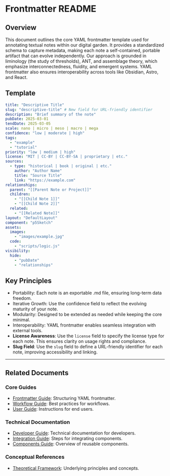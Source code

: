# Frontmatter README

## Overview

This document outlines the core YAML frontmatter template used for annotating textual notes within our digital garden. It provides a standardized schema to capture metadata, making each note a self-contained, portable artifact that can evolve independently. Our approach is grounded in liminology (the study of thresholds), ANT, and assemblage theory, which emphasize interconnectedness, fluidity, and emergent systems. YAML frontmatter also ensures interoperability across tools like Obsidian, Astro, and React.

## Template

```yaml
title: "Descriptive Title"
slug: "descriptive-title" # New field for URL-friendly identifier
description: "Brief summary of the note"
pubDate: 2025-03-01
tendDate: 2025-03-05
scale: nano | micro | meso | macro | mega
confidence: "low | moderate | high"
tags:
  - "example"
  - "tutorial"
priority: "low | medium | high"
license: "MIT | CC-BY | CC-BY-SA | proprietary | etc."
sources:
  - type: "historical | book | original | etc."
    author: "Author Name"
    title: "Source Title"
    link: "https://example.com"
relationships:
  parent: "[[Parent Note or Project]]"
  children:
    - "[[Child Note 1]]"
    - "[[Child Note 2]]"
  related:
    - "[[Related Note]]"
layout: "DefaultLayout"
component: "p5Sketch"
assets:
  images:
    - "images/example.jpg"
  code:
    - "scripts/logic.js"
visibility:
  hide:
    - "pubDate"
    - "relationships"
```

## Key Principles

- Portability: Each note is an exportable .md file, ensuring long-term data freedom.
- Iterative Growth: Use the confidence field to reflect the evolving maturity of your note.
- Modularity: Designed to be extended as needed while keeping the core minimal.
- Interoperability: YAML frontmatter enables seamless integration with external tools.
- **License Awareness**: Use the `license` field to specify the license type for each note. This ensures clarity on usage rights and compliance.
- **Slug Field**: Use the `slug` field to define a URL-friendly identifier for each note, improving accessibility and linking.

---

## Related Documents

### Core Guides

- [Frontmatter Guide](README^Frontmatter.md): Structuring YAML frontmatter.
- [Workflow Guide](README^Workflow.md): Best practices for workflows.
- [User Guide](README^User_Guide.md): Instructions for end users.

### Technical Documentation

- [Developer Guide](README^Developer_Guide.md): Technical documentation for developers.
- [Integration Guide](README^Integration.md): Steps for integrating components.
- [Components Guide](README^Components.md): Overview of reusable components.

### Conceptual References

- [Theoretical Framework](README^Theoretical_Framework.md): Underlying principles and concepts.
